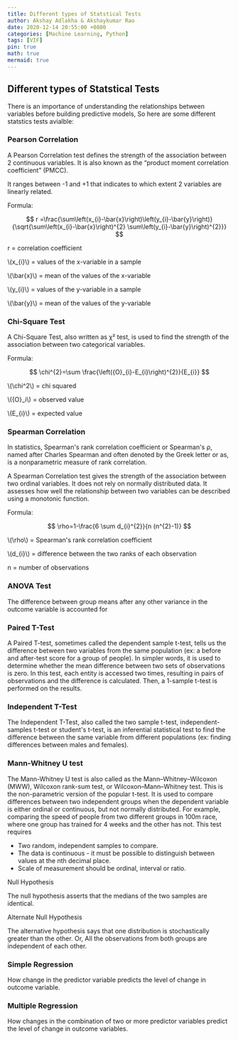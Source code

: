 ```yaml
---
title: Different types of Statstical Tests
author: Akshay Adlakha & Akshaykumar Rao
date: 2020-12-14 20:55:00 +0800
categories: [Machine Learning, Python]
tags: [VIF]
pin: true
math: true 
mermaid: true
---
```



## Different types of Statstical Tests

There is an importance of understanding the relationships between variables before building predictive models, So here are some different statstics tests avialble:

### Pearson Correlation
A Pearson Correlation test defines the strength of the association between 2 continuous variables. It is also known as the “product moment correlation coefficient” (PMCC).

It ranges between -1 and +1 that indicates to which extent 2 variables are linearly related.

Formula:

$$ r =\frac{\sum\left(x_{i}-\bar{x}\right)\left(y_{i}-\bar{y}\right)}{\sqrt{\sum\left(x_{i}-\bar{x}\right)^{2} \sum\left(y_{i}-\bar{y}\right)^{2}}} $$

r	=	correlation coefficient

\\(x_{i}\\)	=	values of the x-variable in a sample

\\(\bar{x}\\)	=	mean of the values of the x-variable

\\(y_{i}\\)	=	values of the y-variable in a sample

\\(\bar{y}\\)	=	mean of the values of the y-variable


### Chi-Square Test
A Chi-Square Test, also written as χ² test, is used to find the strength of the association between two categorical variables.

Formula:

$$ \chi^{2}=\sum \frac{\left({O}_{i}-E_{i}\right)^{2}}{E_{i}} $$

\\(\chi^2\\)	=	chi squared

\\({O}_i\\)	=	observed value

\\(E_{i}\\)	=	expected value

### Spearman Correlation

In statistics, Spearman's rank correlation coefficient or Spearman's ρ, named after Charles Spearman and often denoted by the Greek letter or as, is a nonparametric measure of rank correlation. 

A Spearman Correlation test gives the strength of the association between two ordinal variables. It does not rely on normally distributed data. It assesses how well the relationship between two variables can be described using a monotonic function.

Formula:

$$ \rho=1-\frac{6 \sum d_{i}^{2}}{n (n^{2}-1)} $$

\\(\rho\\)	=	Spearman's rank correlation coefficient

\\(d_{i}\\)	=	difference between the two ranks of each observation

n	=	number of observations

### ANOVA Test

The difference between group means after any other variance in the outcome variable is accounted for

### Paired T-Test

A Paired T-test, sometimes called the dependent sample t-test, tells us the difference between two variables from the same population (ex: a before and after-test score for a group of people). In simpler words, it is used to determine whether the mean difference between two sets of observations is zero. In this test, each entity is accessed two times, resulting in pairs of observations and the difference is calculated. Then, a 1-sample t-test is performed on the results.

### Independent T-Test

The Independent T-Test, also called the two sample t-test, independent-samples t-test or student's t-test, is an inferential statistical test to find the difference between the same variable from different populations (ex: finding differences between males and females).

### Mann-Whitney U test

The Mann-Whitney U test is also called as the Mann–Whitney–Wilcoxon (MWW), Wilcoxon rank-sum test, or Wilcoxon–Mann–Whitney test. This is the non-parametric version of the popular t-test. It is used to compare differences between two independent groups when the dependent variable is either ordinal or continuous, but not normally distributed. For example, comparing the speed of people from two different groups in 100m race, where one group has trained for 4 weeks and the other has not. This test requires 

 - Two random, independent samples to compare.
 - The data is continuous - it must be possible to distinguish between values at the nth decimal place.
 - Scale of measurement should be ordinal, interval or ratio.
 
Null Hypothesis

The null hypothesis asserts that the medians of the two samples are identical.

Alternate Null Hypothesis

The alternative hypothesis says that one distribution is stochastically greater than the other. Or, All the observations from both groups are independent of each other.

### Simple Regression
How change in the predictor variable predicts the level of change in outcome variable.

### Multiple Regression
How changes in the combination of two or more predictor variables predict the level of change in outcome variables.
